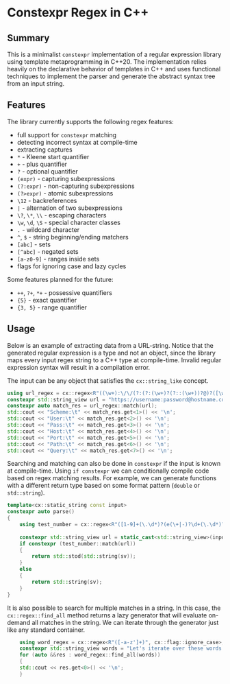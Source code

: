 # Constexpr Regex in C++

## Summary
This is a minimalist `constexpr` implementation of a regular expression
library using template metaprogramming in C++20. The implementation relies
heavily on the declarative behavior of templates in C++ and uses 
functional techniques to implement the parser and generate the abstract syntax 
tree from an input string.

## Features
The library currently supports the following regex features:
* full support for `constexpr` matching
* detecting incorrect syntax at compile-time
* extracting captures
* `*` - Kleene start quantifier
* `+` - plus quantifier
* `?` - optional quantifier
* `(expr)` - capturing subexpressions
* `(?:expr)` - non-capturing subexpressions
* `(?>expr)` - atomic subexpressions
* `\12` - backreferences
* `|` - alternation of two subexpressions
* `\?`, `\*`, `\\` - escaping characters
* `\w`, `\d`, `\S` - special character classes
* `.` - wildcard character
* `^`, `$` - string beginning/ending matchers
* `[abc]` - sets
* `[^abc]` - negated sets
* `[a-z0-9]` - ranges inside sets
* flags for ignoring case and lazy cycles

Some features planned for the future:
* `++`, `?+`, `*+` - possessive quantifiers
* `{5}` - exact quantifier
* `{3, 5}` - range quantifier

## Usage
Below is an example of extracting data from a URL-string.
Notice that the generated regular expression is a type and not an object, since the library maps every
input regex string to a C++ type at compile-time. Invalid regular expression syntax will result
in a compilation error.

The input can be any object that satisfies the `cx::string_like` concept.
```cpp
using url_regex = cx::regex<R"((\w+):\/\/(?:(?:(\w+)?(?::(\w+))?@)?([\w.]+)(?::(\d+))?)?(?:(\/[-/\w]+)?\?([\w=&]+))?)">;
constexpr std::string_view url = "https://username:password@hostname.com:8080/path/to/resource?id=12345";
constexpr auto match_res = url_regex::match(url);
std::cout << "Scheme:\t" << match_res.get<1>() << '\n';
std::cout << "User:\t" << match_res.get<2>() << '\n';
std::cout << "Pass:\t" << match_res.get<3>() << '\n';
std::cout << "Host:\t" << match_res.get<4>() << '\n';
std::cout << "Port:\t" << match_res.get<5>() << '\n';
std::cout << "Path:\t" << match_res.get<6>() << '\n';
std::cout << "Query:\t" << match_res.get<7>() << '\n';
```

Searching and matching can also be done in `constexpr` if the input is known at 
compile-time. Using `if constexpr` we can conditionally compile code based
on regex matching results. For example, we can generate functions with a different
return type based on some format pattern (`double` or `std::string`).
```cpp
template<cx::static_string const input>
constexpr auto parse()
{
    using test_number = cx::regex<R"([1-9]+(\.\d*)?(e(\+|-)?\d+(\.\d*)?)?)">;
    
    constexpr std::string_view url = static_cast<std::string_view>(input);
    if constexpr (test_number::match(url))
    {
        return std::stod(std::string(sv));
    }
    else
    {
        return std::string(sv);
    }
}
```

It is also possible to search for multiple matches in a string. In this case,
the `cx::regex::find_all` method returns a lazy generator that will evaluate
on-demand all matches in the string. We can iterate through the generator
just like any standard container.
```cpp
    using word_regex = cx::regex<R"([-a-z']+)", cx::flag::ignore_case>;
    constexpr std::string_view words = "Let's iterate over these words!";
    for (auto &&res : word_regex::find_all(words))
    {
    std::cout << res.get<0>() << '\n';
    }
```
